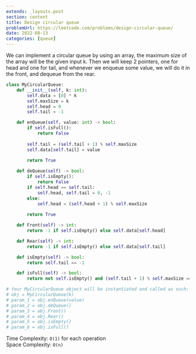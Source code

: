 ```yaml
---
extends: _layouts.post
section: content
title: Design circular queue
problemUrl: https://leetcode.com/problems/design-circular-queue/
date: 2022-08-13
categories: [queue]
---
```


We can implement a circular queue by using an array, the maximum size of the array will be the given input k. Then we will keep 2 pointers, one for head and one for tail, and whenever we enqueue some value, we will do it in the front, and dequeue from the rear.

```python
class MyCircularQueue:
    def __init__(self, k: int):
        self.data = [0] * k
        self.maxSize = k
        self.head = 0
        self.tail = -1

    def enQueue(self, value: int) -> bool:
        if self.isFull(): 
            return False
        
        self.tail = (self.tail + 1) % self.maxSize
        self.data[self.tail] = value
        
        return True

    def deQueue(self) -> bool:
        if self.isEmpty(): 
            return False
        if self.head == self.tail: 
            self.head, self.tail = 0, -1
        else: 
            self.head = (self.head + 1) % self.maxSize
        
        return True

    def Front(self) -> int:
        return -1 if self.isEmpty() else self.data[self.head]

    def Rear(self) -> int:
        return -1 if self.isEmpty() else self.data[self.tail]

    def isEmpty(self) -> bool:
        return self.tail == -1

    def isFull(self) -> bool:
        return not self.isEmpty() and (self.tail + 1) % self.maxSize == self.head

# Your MyCircularQueue object will be instantiated and called as such:
# obj = MyCircularQueue(k)
# param_1 = obj.enQueue(value)
# param_2 = obj.deQueue()
# param_3 = obj.Front()
# param_4 = obj.Rear()
# param_5 = obj.isEmpty()
# param_6 = obj.isFull()
```

Time Complexity: `O(1)` for each operation <br/>
Space Complexity: `O(n)`